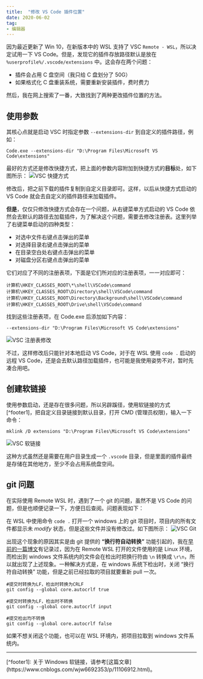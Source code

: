 ```yaml
---
title:  "修改 VS Code 插件位置"
date: 2020-06-02
tag:
- 编辑器
---
```


因为最近更新了 Win 10，在新版本中的 WSL 支持了 VSC `Remote - WSL`，所以决定试用一下 VS Code。但是，发现它的插件存放路径默认是放在 `%userprofile%/.vscode/extensions` 中。这会存在两个问题：

- 插件会占用 C 盘空间（我只给 C 盘划分了 50G）
- 如果格式化 C 盘重装系统，需要重新安装插件，费时费力

然后，我在网上搜索了一番，大致找到了两种更改插件位置的方法。

## 使用参数

其核心点就是启动 VSC 时指定参数 `--extensions-dir` 到自定义的插件路径，例如：

```
Code.exe --extensions-dir "D:\Program Files\Microsoft VS Code\extensions"
```

最好的方式还是修改快捷方式，把上面的参数内容附加到快捷方式的**目标**处，如下图所示：
![VSC 快捷方式](/assets/image/posts/2020-06-02-01.png?style=centerme)

修改后，把之前下载的插件复制到自定义目录即可。这样，以后从快捷方式启动的 VS Code 就会去自定义的插件路径来加载插件。

**但是**，仅仅只修改快捷方式会存在一个问题，从右键菜单方式启动的 VS Code 依然会去默认的路径去加载插件，为了解决这个问题，需要去修改注册表。这里列举了右键菜单启动的四种类型：

- 对选中文件右键点击弹出的菜单
- 对选择目录右键点击弹出的菜单
- 在目录空白处右键点击弹出的菜单
- 对磁盘分区右键点击弹出的菜单

它们对应了不同的注册表项，下面是它们所对应的注册表项，一一对应即可：

```
计算机\HKEY_CLASSES_ROOT\*\shell\VSCode\command
计算机\HKEY_CLASSES_ROOT\Directory\shell\VSCode\command
计算机\HKEY_CLASSES_ROOT\Directory\Background\shell\VSCode\command
计算机\HKEY_CLASSES_ROOT\Drive\shell\VSCode\command
```

找到这些注册表项，在 Code.exe 后添加如下内容：
```
--extensions-dir "D:\Program Files\Microsoft VS Code\extensions"
```

![VSC 注册表修改](/assets/image/posts/2020-06-02-02.png?style=centerme)

不过，这样修改后只能针对本地启动 VS Code，对于在 WSL 使用 `code .` 启动的远程 VS Code，还是会去默认路径加载插件，也可能是我使用姿势不对，暂时先凑合用吧。

## 创建软链接

使用参数启动，还是存在很多问题，所以另辟蹊径，使用软链接的方式[^footer1]，把自定义目录链接到默认目录，打开 CMD (管理员权限)，输入一下命令：
```
mklink /D extensions "D:\Program Files\Microsoft VS Code\extensions"
```

![VSC 软链接](/assets/image/posts/2020-06-02-03.png?style=centerme)

这种方式虽然还是需要在用户目录生成一个 `.vscode` 目录，但是里面的插件最终是存储在其他地方，至少不会占用系统盘空间。

## git 问题
在实际使用 Remote WSL 时，遇到了一个 git 的问题，虽然不是 VS Code 的问题，但是也顺便记录一下，方便日后查阅。问题表现如下：

在 WSL 中使用命令 `code .` 打开一个 windows 上的 git 项目时，项目内的所有文件都显示未 *modify* 状态，但是这些文件并没有修改过。如下图所示：
![VSC Git](/assets/image/posts/2020-06-02-04.png?style=centerme)

出现这个现象的原因其实是由 git 提供的 **“换行符自动转换”** 功能引起的，我在[早前的一篇博文](/_posts/2015-12-16-git-doc/#%E7%AC%AC%E5%9B%9B%E9%83%A8%E5%88%86---%E5%87%BA%E7%8E%B0%E7%9A%84%E9%94%99%E8%AF%AF%E4%BB%A5%E5%8F%8A%E8%A7%A3%E5%86%B3%E6%96%B9%E6%B3%95)有记录过，因为在 Remote WSL 打开的文件使用的是 Linux 环境，而检出到 windows 文件系统内的文件会在检出时把换行符由 `\n` 转换成 `\r\n`，所以就出现了上述现象。一种解决方式是，在 windows 系统下检出时，关闭 “换行符自动转换” 功能，但是之前已经拉取的项目就要重新 pull 一次。 
```
#提交时转换为LF，检出时转换为CRLF
git config --global core.autocrlf true   

#提交时转换为LF，检出时不转换
git config --global core.autocrlf input   

#提交检出均不转换
git config --global core.autocrlf false
```

如果不想关闭这个功能，也可以在 WSL 环境内，把项目拉取到 windows 文件系统内。

<hr>
[^footer1]: 关于 Windows 软链接，请参考[这篇文章](https://www.cnblogs.com/wjw6692353/p/11106912.html)。